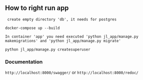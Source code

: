 ## How to right run app

` create empty directory 'db', it needs for postgres`

`docker-compose up --build`

`In container 'app' you need executed 'python jl_app/manage.py makemigrations'
    and 'python jl_app/manage.py migrate'`

`python jl_app/manage.py createsuperuser`

### Documentation
`http://localhost:8000/swagger/` or `http://localhost:8000/redoc/`
